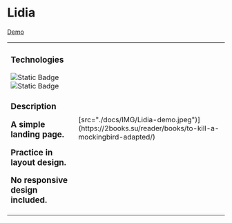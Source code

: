 # Lidia
[Demo](https://pvlchupryna.github.io/Lidia/)

<table>
    <tr>
        <td valign="top" style="vertical-align: top;">
            <h3>Technologies</h3>
            <p>
              <img alt="Static Badge" src="https://img.shields.io/badge/HTML-%23E34F26?style=for-the-        badge&logo=html5&logoColor=white&logoSize=auto">
              <img alt="Static Badge" src="https://img.shields.io/badge/CSS3-%231572B6?style=for-the-badge&logo=css3&logoColor=white&logoSize=auto">
            </p>
            <h3>Description</р>
            <div>
                <p>A simple landing page.</p>
                <p>Practice in layout design.</p>
                <p>No responsive design included.</p>
            </div>
        </td>
        <td style="margin-left: 200px;">
            [src="./docs/IMG/Lidia-demo.jpeg")](https://2books.su/reader/books/to-kill-a-mockingbird-adapted/)
<!--             <img style="margin-left: 300px;" width="200" src="./docs/IMG/Lidia-demo.jpeg" alt="demo"> -->
        </td>
    </tr>
</table>

